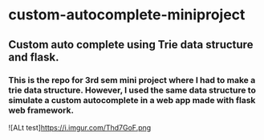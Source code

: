 # custom-autocomplete-miniproject
## Custom auto complete using Trie data structure and flask.

### This is the repo for 3rd sem mini project where I had to make a trie data structure. However, I used the same data structure to simulate a custom autocomplete in a web app made with flask web framework.  

![ALt test]https://i.imgur.com/Thd7GoF.png
